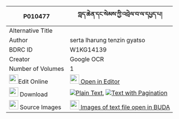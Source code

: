 |P010477|ཀླད་ཆེན་དང་སེམས་ཀྱི་འབྲེལ་བ་ལ་དཔྱད་པ། 
| --- | --- 
|Alternative Title |
|Author| serta lharung tenzin gyatso
|BDRC ID | W1KG14139
|Creator | Google OCR
|Number of Volumes| 1
|<img width="25" src="https://img.icons8.com/color/25/000000/edit-property.png">Edit Online| [<img width="25" src="https://avatars.githubusercontent.com/u/45091458?s=200&v=4"> Open in Editor](http://editor.openpecha.org/P010477)
|<img width="25" src="https://img.icons8.com/fluent/48/000000/download-2.png"/>  Download | [![](https://img.icons8.com/color/20/000000/txt.png)Plain Text](https://github.com/Openpecha/P010477/releases/download/v1/le_chen_dangsem_kyi_drelwa_la__plain_P010477.zip), [![](https://img.icons8.com/color/20/000000/txt.png)Text with Pagination](https://github.com/Openpecha/P010477/releases/download/v1/le_chen_dangsem_kyi_drelwa_la__pages_P010477.zip)
|<img width="25" src="https://img.icons8.com/plasticine/100/000000/pictures-folder.png"/>  Source Images | [<img width="25" src="https://library.bdrc.io/icons/BUDA-small.svg"> Images of text file open in BUDA](https://library.bdrc.io/show/bdr:W1KG14139)